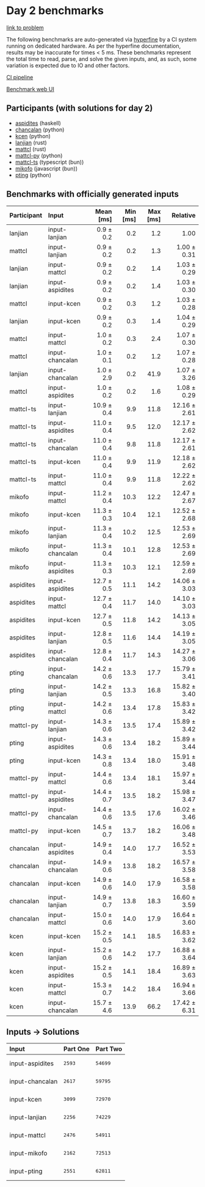 # Day 2 benchmarks

[link to problem](https://adventofcode.com/2023/day/2)

The following benchmarks are auto-generated via
[hyperfine](https://github.com/sharkdp/hyperfine) by a CI system running on
dedicated hardware. As per the hyperfine documentation, results may be
inaccurate for times < 5 ms. These benchmarks represent the total time to read,
parse, and solve the given inputs, and, as such, some variation is expected due
to IO and other factors.

[CI pipeline](http://ci.papercode.net:8080/teams/main/pipelines/aoc2023)

[Benchmark web UI](https://aoc.ancalagon.black)


## Participants (with solutions for day 2)

- [aspidites](https://github.com/aspidites/aoc2023) (haskell)
- [chancalan](https://github.com/chancalan/aoc2023) (python)
- [kcen](https://github.com/kcen/aoc2023) (python)
- [lanjian](https://github.com/lanjian/aoc-2023) (rust)
- [mattcl](https://github.com/mattcl/aoc2023) (rust)
- [mattcl-py](https://github.com/mattcl/aoc2023-py) (python)
- [mattcl-ts](https://github.com/mattcl/aoc2023-js) (typescript (bun))
- [mikofo](https://github.com/mikofo/advent-of-code-2023) (javascript (bun))
- [pting](https://github.com/pting/aoc2023) (python)


## Benchmarks with officially generated inputs

| Participant | Input | Mean [ms] | Min [ms] | Max [ms] | Relative |
|:---|:---|---:|---:|---:|---:|
| lanjian | input-lanjian | 0.9 ± 0.2 | 0.2 | 1.2 | 1.00 |
| mattcl | input-lanjian | 0.9 ± 0.2 | 0.2 | 1.3 | 1.00 ± 0.31 |
| lanjian | input-mattcl | 0.9 ± 0.2 | 0.2 | 1.4 | 1.03 ± 0.29 |
| lanjian | input-aspidites | 0.9 ± 0.2 | 0.2 | 1.4 | 1.03 ± 0.30 |
| mattcl | input-kcen | 0.9 ± 0.2 | 0.3 | 1.2 | 1.03 ± 0.28 |
| lanjian | input-kcen | 0.9 ± 0.2 | 0.3 | 1.4 | 1.04 ± 0.29 |
| mattcl | input-mattcl | 1.0 ± 0.2 | 0.3 | 2.4 | 1.07 ± 0.30 |
| mattcl | input-chancalan | 1.0 ± 0.1 | 0.2 | 1.2 | 1.07 ± 0.28 |
| lanjian | input-chancalan | 1.0 ± 2.9 | 0.2 | 41.9 | 1.07 ± 3.26 |
| mattcl | input-aspidites | 1.0 ± 0.2 | 0.2 | 1.6 | 1.08 ± 0.29 |
| mattcl-ts | input-lanjian | 10.9 ± 0.4 | 9.9 | 11.8 | 12.16 ± 2.61 |
| mattcl-ts | input-aspidites | 11.0 ± 0.4 | 9.5 | 12.0 | 12.17 ± 2.62 |
| mattcl-ts | input-chancalan | 11.0 ± 0.4 | 9.8 | 11.8 | 12.17 ± 2.61 |
| mattcl-ts | input-kcen | 11.0 ± 0.4 | 9.9 | 11.9 | 12.18 ± 2.62 |
| mattcl-ts | input-mattcl | 11.0 ± 0.4 | 9.9 | 11.8 | 12.22 ± 2.62 |
| mikofo | input-mattcl | 11.2 ± 0.4 | 10.3 | 12.2 | 12.47 ± 2.67 |
| mikofo | input-kcen | 11.3 ± 0.3 | 10.4 | 12.1 | 12.52 ± 2.68 |
| mikofo | input-lanjian | 11.3 ± 0.4 | 10.2 | 12.5 | 12.53 ± 2.69 |
| mikofo | input-chancalan | 11.3 ± 0.4 | 10.1 | 12.8 | 12.53 ± 2.69 |
| mikofo | input-aspidites | 11.3 ± 0.3 | 10.3 | 12.1 | 12.59 ± 2.69 |
| aspidites | input-aspidites | 12.7 ± 0.5 | 11.1 | 14.2 | 14.06 ± 3.03 |
| aspidites | input-mattcl | 12.7 ± 0.4 | 11.7 | 14.0 | 14.10 ± 3.03 |
| aspidites | input-kcen | 12.7 ± 0.5 | 11.8 | 14.2 | 14.13 ± 3.05 |
| aspidites | input-lanjian | 12.8 ± 0.5 | 11.6 | 14.4 | 14.19 ± 3.05 |
| aspidites | input-chancalan | 12.8 ± 0.4 | 11.7 | 14.3 | 14.27 ± 3.06 |
| pting | input-chancalan | 14.2 ± 0.6 | 13.3 | 17.7 | 15.79 ± 3.41 |
| pting | input-lanjian | 14.2 ± 0.5 | 13.3 | 16.8 | 15.82 ± 3.40 |
| pting | input-mattcl | 14.2 ± 0.6 | 13.4 | 17.8 | 15.83 ± 3.42 |
| mattcl-py | input-lanjian | 14.3 ± 0.6 | 13.5 | 17.4 | 15.89 ± 3.42 |
| pting | input-aspidites | 14.3 ± 0.6 | 13.4 | 18.2 | 15.89 ± 3.44 |
| pting | input-kcen | 14.3 ± 0.8 | 13.4 | 18.0 | 15.91 ± 3.48 |
| mattcl-py | input-mattcl | 14.4 ± 0.6 | 13.4 | 18.1 | 15.97 ± 3.44 |
| mattcl-py | input-aspidites | 14.4 ± 0.7 | 13.5 | 18.2 | 15.98 ± 3.47 |
| mattcl-py | input-chancalan | 14.4 ± 0.6 | 13.5 | 17.6 | 16.02 ± 3.46 |
| mattcl-py | input-kcen | 14.5 ± 0.7 | 13.7 | 18.2 | 16.06 ± 3.48 |
| chancalan | input-aspidites | 14.9 ± 0.4 | 14.0 | 17.7 | 16.52 ± 3.53 |
| chancalan | input-chancalan | 14.9 ± 0.6 | 13.8 | 18.2 | 16.57 ± 3.58 |
| chancalan | input-kcen | 14.9 ± 0.6 | 14.0 | 17.9 | 16.58 ± 3.58 |
| chancalan | input-lanjian | 14.9 ± 0.7 | 13.8 | 18.3 | 16.60 ± 3.59 |
| chancalan | input-mattcl | 15.0 ± 0.6 | 14.0 | 17.9 | 16.64 ± 3.60 |
| kcen | input-kcen | 15.2 ± 0.5 | 14.1 | 18.5 | 16.83 ± 3.62 |
| kcen | input-lanjian | 15.2 ± 0.6 | 14.2 | 17.7 | 16.88 ± 3.64 |
| kcen | input-aspidites | 15.2 ± 0.5 | 14.1 | 18.4 | 16.89 ± 3.63 |
| kcen | input-mattcl | 15.3 ± 0.7 | 14.2 | 18.4 | 16.94 ± 3.66 |
| kcen | input-chancalan | 15.7 ± 4.6 | 13.9 | 66.2 | 17.42 ± 6.31 |


## Inputs -> Solutions

| Input | Part One | Part Two |
|:---|:---|:---|
|input-aspidites|<pre>2593</pre>|<pre>54699</pre>|
|input-chancalan|<pre>2617</pre>|<pre>59795</pre>|
|input-kcen|<pre>3099</pre>|<pre>72970</pre>|
|input-lanjian|<pre>2256</pre>|<pre>74229</pre>|
|input-mattcl|<pre>2476</pre>|<pre>54911</pre>|
|input-mikofo|<pre>2162</pre>|<pre>72513</pre>|
|input-pting|<pre>2551</pre>|<pre>62811</pre>|